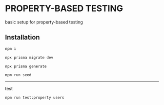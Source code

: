 # PROPERTY-BASED TESTING
basic setup for property-based testing

## Installation

```bash
npm i
```

```bash
npx prisma migrate dev
```

```
npx prisma generate
```

```bash
npm run seed
```
---

test
```bash
npm run test:property users
```